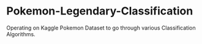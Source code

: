 # Pokemon-Legendary-Classification
Operating on Kaggle Pokemon Dataset to go through various Classification Algorithms.
